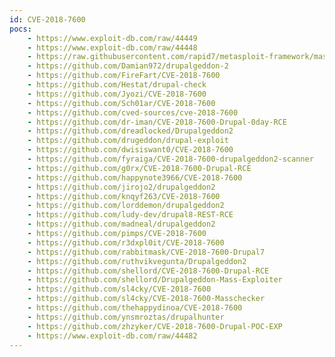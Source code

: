 ```yaml
---
id: CVE-2018-7600
pocs:
    - https://www.exploit-db.com/raw/44449
    - https://www.exploit-db.com/raw/44448
    - https://raw.githubusercontent.com/rapid7/metasploit-framework/master/modules/exploits/unix/webapp/drupal_drupalgeddon2.rb
    - https://github.com/Damian972/drupalgeddon-2
    - https://github.com/FireFart/CVE-2018-7600
    - https://github.com/Hestat/drupal-check
    - https://github.com/Jyozi/CVE-2018-7600
    - https://github.com/Sch01ar/CVE-2018-7600
    - https://github.com/cved-sources/cve-2018-7600
    - https://github.com/dr-iman/CVE-2018-7600-Drupal-0day-RCE
    - https://github.com/dreadlocked/Drupalgeddon2
    - https://github.com/drugeddon/drupal-exploit
    - https://github.com/dwisiswant0/CVE-2018-7600
    - https://github.com/fyraiga/CVE-2018-7600-drupalgeddon2-scanner
    - https://github.com/g0rx/CVE-2018-7600-Drupal-RCE
    - https://github.com/happynote3966/CVE-2018-7600
    - https://github.com/jirojo2/drupalgeddon2
    - https://github.com/knqyf263/CVE-2018-7600
    - https://github.com/lorddemon/drupalgeddon2
    - https://github.com/ludy-dev/drupal8-REST-RCE
    - https://github.com/madneal/drupalgeddon2
    - https://github.com/pimps/CVE-2018-7600
    - https://github.com/r3dxpl0it/CVE-2018-7600
    - https://github.com/rabbitmask/CVE-2018-7600-Drupal7
    - https://github.com/ruthvikvegunta/Drupalgeddon2
    - https://github.com/shellord/CVE-2018-7600-Drupal-RCE
    - https://github.com/shellord/Drupalgeddon-Mass-Exploiter
    - https://github.com/sl4cky/CVE-2018-7600
    - https://github.com/sl4cky/CVE-2018-7600-Masschecker
    - https://github.com/thehappydinoa/CVE-2018-7600
    - https://github.com/ynsmroztas/drupalhunter
    - https://github.com/zhzyker/CVE-2018-7600-Drupal-POC-EXP
    - https://www.exploit-db.com/raw/44482
---
```

